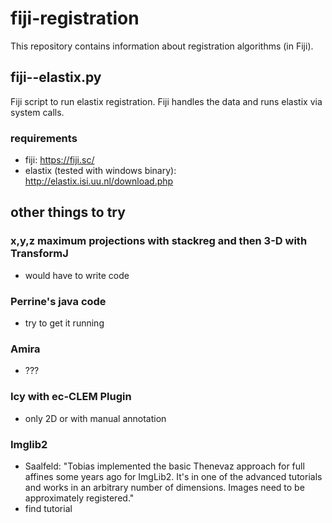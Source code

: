 # fiji-registration

This repository contains information about registration algorithms (in Fiji). 

## fiji--elastix.py

Fiji script to run elastix registration.
Fiji handles the data and runs elastix via system calls.

### requirements

- fiji: https://fiji.sc/
- elastix (tested with windows binary): http://elastix.isi.uu.nl/download.php

## other things to try

### x,y,z maximum projections with stackreg and then 3-D with TransformJ

- would have to write code

### Perrine's java code

- try to get it running

### Amira

- ???

### Icy with ec-CLEM Plugin

- only 2D or with manual annotation

### Imglib2

- Saalfeld: "Tobias implemented the basic Thenevaz approach for full affines some
years ago for ImgLib2. It's in one of the advanced tutorials and works
in an arbitrary number of dimensions. Images need to be approximately
registered."
- find tutorial
